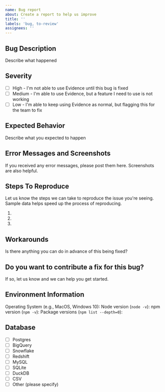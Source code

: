 ```yaml
---
name: Bug report
about: Create a report to help us improve
title: ''
labels: 'bug, to-review'
assignees: ''
---
```


## Bug Description

Describe what happened

## Severity

- [ ] High - I'm not able to use Evidence until this bug is fixed
- [ ] Medium - I'm able to use Evidence, but a feature I need to use is not working
- [ ] Low - I'm able to keep using Evidence as normal, but flagging this for the team to fix

## Expected Behavior

Describe what you expected to happen

## Error Messages and Screenshots

If you received any error messages, please post them here. Screenshots are also helpful.

## Steps To Reproduce

Let us know the steps we can take to reproduce the issue you're seeing. Sample data helps speed up the process of reproducing.

1.
2.
3.

## Workarounds

Is there anything you can do in advance of this being fixed?

## Do you want to contribute a fix for this bug?

If so, let us know and we can help you get started.

## Environment Information

Operating System (e.g., MacOS, Windows 10):
Node version (`node -v`):
npm version (`npm -v`):
Package versions (`npm list --depth=0`):

## Database

- [ ] Postgres
- [ ] BigQuery
- [ ] Snowflake
- [ ] Redshift
- [ ] MySQL
- [ ] SQLite
- [ ] DuckDB
- [ ] CSV
- [ ] Other (please specify)
